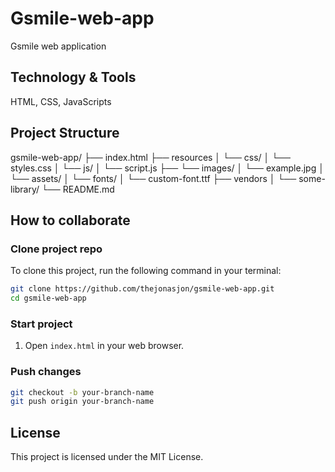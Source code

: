 # Gsmile-web-app
Gsmile web application

## Technology & Tools

HTML, CSS, JavaScripts


## Project Structure

gsmile-web-app/
├── index.html
├── resources
│   └── css/
│       └── styles.css
│   └── js/
│       └── script.js
├── └── images/
│       └── example.jpg
│   └── assets/
│       └── fonts/
│           └── custom-font.ttf
├── vendors
│   └── some-library/
└── README.md


## How to collaborate

### Clone project repo

To clone this project, run the following command in your terminal:

```sh
git clone https://github.com/thejonasjon/gsmile-web-app.git
cd gsmile-web-app
```

### Start project

1. Open `index.html` in your web browser.

### Push changes
```sh
git checkout -b your-branch-name
git push origin your-branch-name
```


## License

This project is licensed under the MIT License.